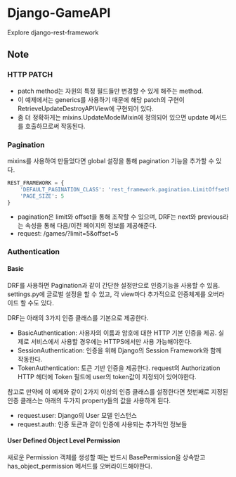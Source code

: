 # Django-GameAPI
Explore django-rest-framework

## Note
### HTTP PATCH
* patch method는 자원의 특정 필드들만 변경할 수 있게 해주는 method.
* 이 예제에서는 generics를 사용하기 때문에 해당 patch의 구현이 RetrieveUpdateDestroyAPIView에 구현되어 있다.
* 좀 더 정확하게는 mixins.UpdateModelMixin에 정의되어 있으면 update 메서드를 호출하므로써 작동된다.

### Pagination
mixins를 사용하여 만들었다면 global 설정을 통해 pagination 기능을 추가할 수 있다.
```python
REST_FRAMEWORK = {
    'DEFAULT_PAGINATION_CLASS': 'rest_framework.pagination.LimitOffsetPagination',
    'PAGE_SIZE': 5
}
```
* pagination은 limit와 offset을 통해 조작할 수 있으며, DRF는 next와 previous라는 속성을 통해 다음/이전 페이지의 정보를 제공해준다.
* request: /games/?limit=5&offset=5

### Authentication

#### Basic
DRF를 사용하면 Pagination과 같이 간단한 설정만으로 인증기능을 사용할 수 있음.
settings.py에 글로벌 설정을 할 수 있고, 각 view마다 추가적으로 인증체계를 오버라이드 할 수도 있다.

DRF는 아래의 3가지 인증 클래스를 기본으로 제공한다.
* BasicAuthentication: 사용자의 이름과 암호에 대한 HTTP 기본 인증을 제공. 실제로 서비스에서 사용할 경우에는 HTTPS에서만 사용 가능해야한다.
* SessionAuthentication: 인증을 위해 Django의 Session Framework와 함께 작동한다.
* TokenAuthentication: 토큰 기반 인증을 제공한다. request의 Authorization HTTP 헤더에 Token 필드에 user의 token값이 지정되어 있어야한다.

참고로 만약에 이 예제와 같이 2가지 이상의 인증 클래스를 설정한다면 첫번째로 지정된 인증 클래스는
아래의 두가지 property들의 값을 사용하게 된다.
* request.user: Django의 User 모델 인스턴스
* request.auth: 인증 토큰과 같이 인증에 사용되는 추가적인 정보들

#### User Defined Object Level Permission
새로운 Permission 객체를 생성할 때는 반드시 BasePermission을 상속받고 has_object_permission 메서드를
오버라이드해야한다.